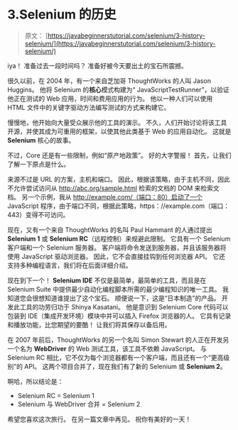 # 3.Selenium 的历史

> 原文： [https://javabeginnerstutorial.com/selenium/3-history-selenium/](https://javabeginnerstutorial.com/selenium/3-history-selenium/)

iya！ 准备过去一段时间吗？ 准备好被今天要出土的宝石所震撼。

很久以前，在 2004 年，有一个来自芝加哥 ThoughtWorks 的人叫 Jason Huggins。 他将 Selenium 的**核心**模式构建为“ JavaScriptTestRunner”，以验证他正在测试的 Web 应用，时间和费用应用的行为。 他以一种人们可以使用 HTML 文件中的关键字驱动方法编写测试的方式来构建它。

慢慢地，他开始向大量受众展示他的工具的演示。 不久，人们开始讨论将该工具开源，并使其成为可重用的框架，以使其他此类基于 Web 的应用自动化。 这就是 **Selenium** 核心的故事。

不过，Core 还是有一些限制，例如“原产地政策”。 好的大字警报！ 首先，让我们了解一下原点是什么。

来源不过是 URL 的方案，主机和端口。 因此，根据该策略，由于主机不同，因此不允许尝试访问从 http://abc.org/sample.html 检索的文档的 DOM 来检索文档。 另一个示例，我从 http://example.com/（端口：80）启动了一个 JavaScript 程序，由于端口不同，根据此策略，https：//example.com（端口：443）变得不可访问。

现在，又有一个来自 ThoughtWorks 的名叫 Paul Hammant 的人通过提出 **Selenium 1** 或 **Selenium RC**（远程控制）来规避此限制。 它具有一个 Selenium 客户端和一个 Selenium 服务器。 客户端将命令发送到服务器，并且该服务器将使用 JavaScript 驱动浏览器。 因此，它不会直接挂钩到任何浏览器 API。 它还支持多种编程语言，我们将在后面详细介绍。

现在到下一个！ **Selenium IDE** 不仅是最简单，最简单的工具，而且是在 Selenium Suite 中提供最少自动化编程脚本所需的最少编程知识的唯一工具。 我知道您会很想知道谁提出了这个宝石。 顺便说一下，这是“日本制造”的产品。 开发此工具的功劳归功于 Shinya Kasatani。 他是意识到 Selenium Core 代码可以包装到 IDE（集成开发环境）模块中并可以插入 Firefox 浏览器的人。 它具有记录和播放功能，比您期望的要酷！ 让我们将其保存以备后用。

在 2007 年前后，ThoughtWorks 的另一个名叫 Simon Stewart 的人正在开发另一个名为 **WebDriver** 的 Web 测试工具，该工具不依赖 JavaScript。 与 Selenium RC 相比，它不仅为每个浏览器都有一个客户端，而且还有一个“更高级别”的 API。 这两个项目合并了，现在我们有了新的 Selenium 或 **Selenium 2**。

啊哈，所以结论是：

*   Selenium RC = Selenium 1
*   Selenium 与 WebDriver 合并 = Selenium 2

希望您喜欢这次旅行。 在另一篇文章中再见。 祝你有美好的一天！

